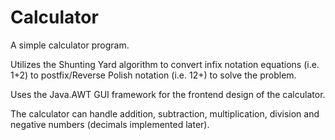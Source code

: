 # Calculator
A simple calculator program.

Utilizes the Shunting Yard algorithm to convert infix notation equations (i.e. 1+2) to postfix/Reverse Polish notation (i.e. 12+) to solve the problem.

Uses the Java.AWT GUI framework for the frontend design of the calculator.

The calculator can handle addition, subtraction, multiplication, division and negative numbers (decimals implemented later).
